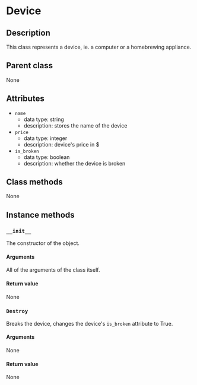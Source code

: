 # Device

## Description
This class represents a device, ie. a computer or a homebrewing appliance.

## Parent class
None

## Attributes

* ```name```
  * data type: string
  * description: stores the name of the device
* ```price```
  * data type: integer
  * description: device's price in $
* ```is_broken```
  * data type: boolean
  * description: whether the device is broken

## Class methods
None

## Instance methods

### ```__init__```

The constructor of the object.

#### Arguments
All of the arguments of the class itself.

#### Return value
None

### ```Destroy```

Breaks the device, changes the device's ```is_broken``` attribute to True.

#### Arguments
None

#### Return value
None
